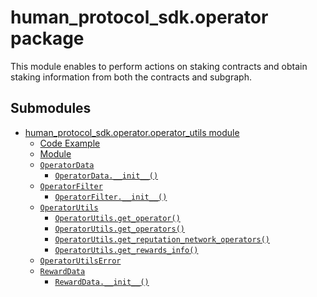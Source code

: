 # human_protocol_sdk.operator package

This module enables to perform actions on staking contracts and
obtain staking information from both the contracts and subgraph.

## Submodules

* [human_protocol_sdk.operator.operator_utils module](human_protocol_sdk.operator.operator_utils.md)
  * [Code Example](human_protocol_sdk.operator.operator_utils.md#code-example)
  * [Module](human_protocol_sdk.operator.operator_utils.md#module)
  * [`OperatorData`](human_protocol_sdk.operator.operator_utils.md#human_protocol_sdk.operator.operator_utils.OperatorData)
    * [`OperatorData.__init__()`](human_protocol_sdk.operator.operator_utils.md#human_protocol_sdk.operator.operator_utils.OperatorData.__init__)
  * [`OperatorFilter`](human_protocol_sdk.operator.operator_utils.md#human_protocol_sdk.operator.operator_utils.OperatorFilter)
    * [`OperatorFilter.__init__()`](human_protocol_sdk.operator.operator_utils.md#human_protocol_sdk.operator.operator_utils.OperatorFilter.__init__)
  * [`OperatorUtils`](human_protocol_sdk.operator.operator_utils.md#human_protocol_sdk.operator.operator_utils.OperatorUtils)
    * [`OperatorUtils.get_operator()`](human_protocol_sdk.operator.operator_utils.md#human_protocol_sdk.operator.operator_utils.OperatorUtils.get_operator)
    * [`OperatorUtils.get_operators()`](human_protocol_sdk.operator.operator_utils.md#human_protocol_sdk.operator.operator_utils.OperatorUtils.get_operators)
    * [`OperatorUtils.get_reputation_network_operators()`](human_protocol_sdk.operator.operator_utils.md#human_protocol_sdk.operator.operator_utils.OperatorUtils.get_reputation_network_operators)
    * [`OperatorUtils.get_rewards_info()`](human_protocol_sdk.operator.operator_utils.md#human_protocol_sdk.operator.operator_utils.OperatorUtils.get_rewards_info)
  * [`OperatorUtilsError`](human_protocol_sdk.operator.operator_utils.md#human_protocol_sdk.operator.operator_utils.OperatorUtilsError)
  * [`RewardData`](human_protocol_sdk.operator.operator_utils.md#human_protocol_sdk.operator.operator_utils.RewardData)
    * [`RewardData.__init__()`](human_protocol_sdk.operator.operator_utils.md#human_protocol_sdk.operator.operator_utils.RewardData.__init__)
